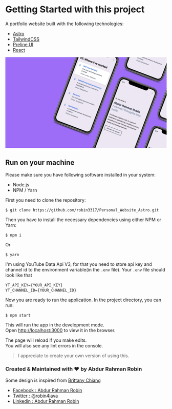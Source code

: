 # Getting Started with this project

A portfolio website built with the following technologies:

- [Astro](https://astro.build/)
- [TailwindCSS](https://tailwindcss.com/)
- [Preline UI](https://preline.co/)
- [React](https://reactjs.org/)

<img src="https://raw.githubusercontent.com/robin3317/assets/main/personal-website-v2-mobile.jpeg" width="1000" />

<br>

## Run on your machine

Please make sure you have following software installed in your system:

- Node.js
- NPM / Yarn

First you need to clone the repository:

```
$ git clone https://github.com/robin3317/Personal_Website_Astro.git
```

Then you have to install the necessary dependencies using either NPM or Yarn:

```
$ npm i
```

Or

```
$ yarn
```

I'm using YouTube Data Api V3, for that you need to store api key and channel id to the environment variable(in the `.env` file). Your `.env` file should look like that

```
YT_API_KEY={YOUR_API_KEY}
YT_CHANNEL_ID={YOUR_CHANNEL_ID}
```

Now you are ready to run the application. In the project directory, you can run:

```
$ npm start
```

This will run the app in the development mode.\
Open [http://localhost:3000](http://localhost:3000) to view it in the browser.

The page will reload if you make edits.\
You will also see any lint errors in the console.

> I appreciate to create your own version of using this.

### Created & Maintained with :heart: by Abdur Rahman Robin

Some design is inspired from [Brittany Chiang](https://brittanychiang.com/)

- [Facebook : Abdur Rahman Robin](https://www.facebook.com/robin4java)
- [Twitter : @robin4java](https://twitter.com/robin4java)
- [Linkedin : Abdur Rahman Robin](https://www.linkedin.com/in/robin4java/)
